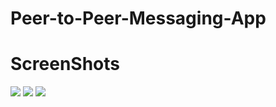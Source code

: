 # Peer-to-Peer-Messaging-App
# ScreenShots

<image src='./Images/a.png'> </image>
<image src='./Images/b.png'> </image>
<image src='./Images/c.png'> </image>